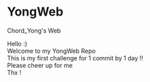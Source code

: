 # YongWeb
Chord_Yong's Web

Hello :) <br>
Welcome to my YongWeb Repo <br>
This is my first challenge for 1 commit by 1 day !! <br>
Please cheer up for me <br>
Thx !
